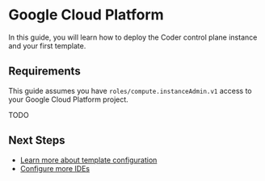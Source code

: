 # Google Cloud Platform

In this guide, you will learn how to deploy the Coder control plane instance and
your first template.

## Requirements

This guide assumes you have `roles/compute.instanceAdmin.v1` access to your
Google Cloud Platform project.

TODO

## Next Steps

- [Learn more about template configuration](../templates/index.md)
- [Configure more IDEs](../ides/web-ides.md)
